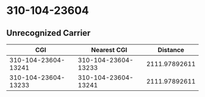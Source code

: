 # 310-104-23604
## Unrecognized Carrier


| CGI | Nearest CGI | Distance |
|-----|-------------|----------|
| 310-104-23604-13241 | 310-104-23604-13233 | 2111.97892611 |
| 310-104-23604-13233 | 310-104-23604-13241 | 2111.97892611 |
